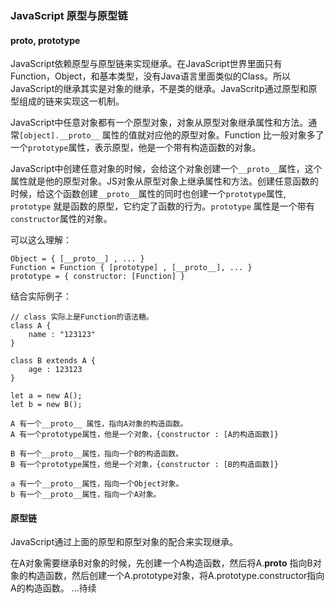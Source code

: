 ### JavaScript 原型与原型链

#### __proto__, prototype  

JavaScript依赖原型与原型链来实现继承。在JavaScript世界里面只有Function，Object，和基本类型，没有Java语言里面类似的Class。所以JavaScript的继承其实是对象的继承，不是类的继承。JavaScritp通过原型和原型组成的链来实现这一机制。

JavaScript中任意对象都有一个原型对象，对象从原型对象继承属性和方法。通常`[object].__proto__` 属性的值就对应他的原型对象。Function 比一般对象多了一个`prototype`属性，表示原型，他是一个带有构造函数的对象。

JavaScript中创建任意对象的时候，会给这个对象创建一个`__proto__`属性，这个属性就是他的原型对象。JS对象从原型对象上继承属性和方法。创建任意函数的时候，给这个函数创建`__proto__`属性的同时也创建一个`prototype`属性, `prototype` 就是函数的原型，它约定了函数的行为。`prototype` 属性是一个带有`constructor`属性的对象。

可以这么理解：
```
Object = { [__proto__] , ... }
Function = Function { [prototype] , [__proto__], ... } 
prototype = { constructor: [Function] }
```

结合实际例子：
```
// class 实际上是Function的语法糖。
class A {
	name : "123123"
}

class B extends A {
	age : 123123
}

let a = new A();
let b = new B();

A 有一个__proto__ 属性，指向A对象的构造函数。
A 有一个prototype属性，他是一个对象，{constructor : [A的构造函数]}

B 有一个__proto__属性，指向一个B的构造函数。
B 有一个prototype属性，他是一个对象，{constructor : [B的构造函数]}

a 有一个__proto__属性，指向一个Object对象。
b 有一个__proto__属性，指向一个A对象。
```

#### 原型链

JavaScript通过上面的原型和原型对象的配合来实现继承。

在A对象需要继承B对象的时候，先创建一个A构造函数，然后将A.__proto__ 指向B对象的构造函数，然后创建一个A.prototype对象，将A.prototype.constructor指向A的构造函数。
...待续
